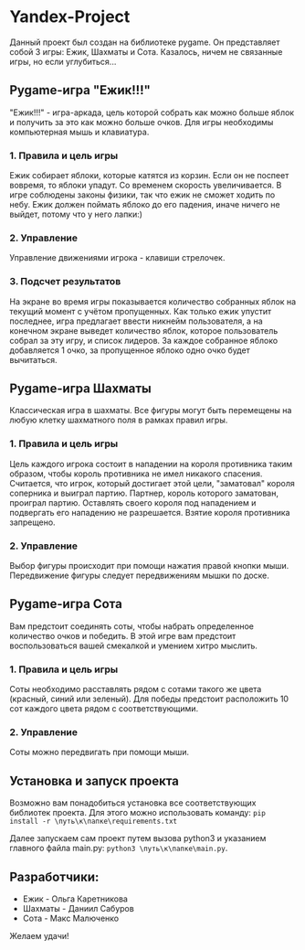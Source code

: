 # Yandex-Project
Данный проект был создан на библиотеке pygame.
Он представляет собой 3 игры: Ежик, Шахматы и Сота.
Казалось, ничем не связанные игры, но если углубиться...

## Pygame-игра "Ежик!!!"
"Ежик!!!" - игра-аркада, цель которой собрать как можно больше яблок и получить за это 
как можно больше очков.
Для игры необходимы компьютерная мышь и клавиатура.

### 1. Правила и цель игры
Ежик собирает яблоки, которые катятся из корзин. 
Если он не поспеет вовремя, то яблоки упадут. 
Со временем скорость увеличивается. 
В игре соблюдены законы физики, так что ежик не сможет ходить по небу. 
Ежик должен поймать яблоко до его падения, иначе ничего не выйдет, потому что у него лапки:)

### 2. Управление
Управление движениями игрока - клавиши стрелочек.

### 3. Подсчет результатов
На экране во время игры показывается количество собранных яблок на текущий момент с учётом пропущенных. 
Как только ежик упустит последнее, игра предлагает ввести никнейм пользователя, а на конечном экране 
выведет количество яблок, которое пользователь собрал за эту игру, и список лидеров.
За каждое собранное яблоко добавляется 1 очко, за пропущенное яблоко одно очко будет вычитаться.


## Pygame-игра Шахматы
Классическая игра в шахматы.
Все фигуры могут быть перемещены на любую клетку шахматного поля в рамках правил игры.

### 1. Правила и цель игры
Цель каждого игрока состоит в нападении на короля противника таким образом, чтобы король противника не имел никакого спасения. 
Считается, что игрок, который достигает этой цели, "заматовал" короля соперника и выиграл партию. 
Партнер, король которого заматован, проиграл партию. 
Оставлять своего короля под нападением и подвергать его нападению не разрешается. 
Взятие короля противника запрещено.

### 2. Управление
Выбор фигуры происходит при помощи нажатия правой кнопки мыши.
Передвижение фигуры следует передвижениям мышки по доске.

## Pygame-игра Сота
Вам предстоит соединять соты, чтобы набрать определенное количество очков и победить.
В этой игре вам предстоит воспользоваться вашей смекалкой и умением хитро мыслить.

### 1. Правила и цель игры
Соты необходимо расставлять рядом с сотами такого же цвета (красный, синий или зеленый).
Для победы предстоит расположить 10 сот каждого цвета рядом с соответствующими.

### 2. Управление
Соты можно передвигать при помощи мыши.

## Установка и запуск проекта
Возможно вам понадобиться установка все соответствующих библиотек проекта.
Для этого можно использовать команду:
    `pip install -r \путь\к\папке\requirements.txt`

Далее запускаем сам проект путем вызова python3 и указанием главного файла main.py:
`python3 \путь\к\папке\main.py`.

## Разработчики:

* Ежик - Ольга Каретникова
* Шахматы - Даниил Сабуров
* Сота - Макс Малюченко 

Желаем удачи!